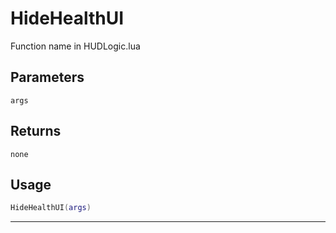 # HideHealthUI
Function name in HUDLogic.lua
## Parameters
`args`
## Returns
`none`
## Usage
```lua
HideHealthUI(args)
```
---
